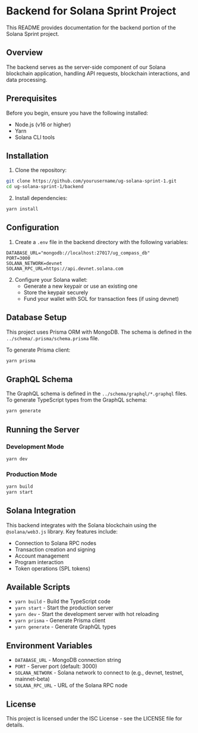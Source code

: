 
          
# Backend for Solana Sprint Project

This README provides documentation for the backend portion of the Solana Sprint project.

## Overview

The backend serves as the server-side component of our Solana blockchain application, handling API requests, blockchain interactions, and data processing.

## Prerequisites

Before you begin, ensure you have the following installed:
- Node.js (v16 or higher)
- Yarn
- Solana CLI tools

## Installation

1. Clone the repository:
```bash
git clone https://github.com/yourusername/ug-solana-sprint-1.git
cd ug-solana-sprint-1/backend
```

2. Install dependencies:
```bash
yarn install
```

## Configuration

1. Create a `.env` file in the backend directory with the following variables:
```
DATABASE_URL="mongodb://localhost:27017/ug_compass_db"
PORT=3000
SOLANA_NETWORK=devnet
SOLANA_RPC_URL=https://api.devnet.solana.com
```

2. Configure your Solana wallet:
   - Generate a new keypair or use an existing one
   - Store the keypair securely
   - Fund your wallet with SOL for transaction fees (if using devnet)

## Database Setup

This project uses Prisma ORM with MongoDB. The schema is defined in the `../schema/.prisma/schema.prisma` file.

To generate Prisma client:
```bash
yarn prisma
```

## GraphQL Schema

The GraphQL schema is defined in the `../schema/graphql/*.graphql` files. To generate TypeScript types from the GraphQL schema:

```bash
yarn generate
```

## Running the Server

### Development Mode
```bash
yarn dev
```

### Production Mode
```bash
yarn build
yarn start
```

## Solana Integration

This backend integrates with the Solana blockchain using the `@solana/web3.js` library. Key features include:

- Connection to Solana RPC nodes
- Transaction creation and signing
- Account management
- Program interaction
- Token operations (SPL tokens)

## Available Scripts

- `yarn build` - Build the TypeScript code
- `yarn start` - Start the production server
- `yarn dev` - Start the development server with hot reloading
- `yarn prisma` - Generate Prisma client
- `yarn generate` - Generate GraphQL types

## Environment Variables

- `DATABASE_URL` - MongoDB connection string
- `PORT` - Server port (default: 3000)
- `SOLANA_NETWORK` - Solana network to connect to (e.g., devnet, testnet, mainnet-beta)
- `SOLANA_RPC_URL` - URL of the Solana RPC node

## License

This project is licensed under the ISC License - see the LICENSE file for details.
